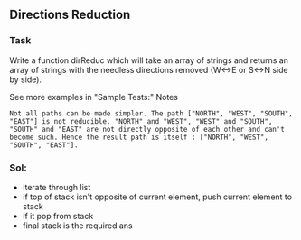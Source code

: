 ## Directions Reduction

### Task

Write a function dirReduc which will take an array of strings and returns an array of strings with the needless directions removed (W<->E or S<->N side by side).

    
See more examples in "Sample Tests:"
Notes

    Not all paths can be made simpler. The path ["NORTH", "WEST", "SOUTH", "EAST"] is not reducible. "NORTH" and "WEST", "WEST" and "SOUTH", "SOUTH" and "EAST" are not directly opposite of each other and can't become such. Hence the result path is itself : ["NORTH", "WEST", "SOUTH", "EAST"].

### Sol:
- iterate through list
- if top of stack isn't opposite of current element, push current element to stack
- if it pop from stack
- final stack is the required ans

